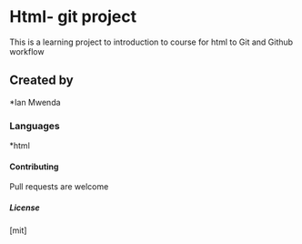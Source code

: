 # Html- git project
This is a learning project to introduction to course for html to Git and Github workflow
## Created by 
*Ian Mwenda
### Languages
*html
#### Contributing
Pull requests are welcome
##### License
[mit]

